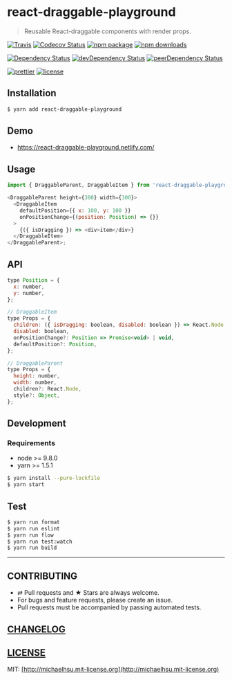 # react-draggable-playground

> Reusable React-draggable components with render props.

[![Travis][build-badge]][build]
[![Codecov Status][codecov-badge]][codecov]
[![npm package][npm-badge]][npm]
[![npm downloads][npm-downloads]][npm]

[![Dependency Status][dependency-badge]][dependency]
[![devDependency Status][devdependency-badge]][devdependency]
[![peerDependency Status][peerdependency-badge]][peerdependency]

[![prettier][prettier-badge]][prettier]
[![license][license-badge]][license]

## Installation

```sh
$ yarn add react-draggable-playground
```

## Demo

* https://react-draggable-playground.netlify.com/

## Usage

```js
import { DraggableParent, DraggableItem } from 'react-draggable-playground';

<DraggableParent height={300} width={300}>
  <DraggableItem
    defaultPosition={{ x: 100, y: 100 }}
    onPositionChange={(position: Position) => {}}
  >
    {({ isDragging }) => <div>item</div>}
  </DraggableItem>
</DraggableParent>;
```

## API

```js
type Position = {
  x: number,
  y: number,
};

// DraggableItem
type Props = {
  children: ({ isDragging: boolean, disabled: boolean }) => React.Node,
  disabled: boolean,
  onPositionChange?: Position => Promise<void> | void,
  defaultPosition?: Position,
};

// DraggableParent
type Props = {
  height: number,
  width: number,
  children?: React.Node,
  style?: Object,
};
```

## Development

### Requirements

* node >= 9.8.0
* yarn >= 1.5.1

```sh
$ yarn install --pure-lockfile
$ yarn start
```

## Test

```sh
$ yarn run format
$ yarn run eslint
$ yarn run flow
$ yarn run test:watch
$ yarn run build
```

---

## CONTRIBUTING

* ⇄ Pull requests and ★ Stars are always welcome.
* For bugs and feature requests, please create an issue.
* Pull requests must be accompanied by passing automated tests.

## [CHANGELOG](CHANGELOG.md)

## [LICENSE](LICENSE)

MIT: [http://michaelhsu.mit-license.org](http://michaelhsu.mit-license.org)

[build-badge]: https://img.shields.io/travis/evenchange4/react-draggable-playground/master.svg?style=flat-square
[build]: https://travis-ci.org/evenchange4/react-draggable-playground
[npm-badge]: https://img.shields.io/npm/v/react-draggable-playground.svg?style=flat-square
[npm]: https://www.npmjs.org/package/react-draggable-playground
[codecov-badge]: https://img.shields.io/codecov/c/github/evenchange4/react-draggable-playground.svg?style=flat-square
[codecov]: https://codecov.io/github/evenchange4/react-draggable-playground?branch=master
[npm-downloads]: https://img.shields.io/npm/dt/react-draggable-playground.svg?style=flat-square
[license-badge]: https://img.shields.io/npm/l/react-draggable-playground.svg?style=flat-square
[license]: http://michaelhsu.mit-license.org/
[dependency-badge]: https://david-dm.org/evenchange4/react-draggable-playground.svg?style=flat-square
[dependency]: https://david-dm.org/evenchange4/react-draggable-playground
[devdependency-badge]: https://david-dm.org/evenchange4/react-draggable-playground/dev-status.svg?style=flat-square
[devdependency]: https://david-dm.org/evenchange4/react-draggable-playground#info=devDependencies
[peerdependency-badge]: https://david-dm.org/evenchange4/react-draggable-playground/peer-status.svg?style=flat-square
[peerdependency]: https://david-dm.org/evenchange4/react-draggable-playground#info=peerDependencies
[prettier-badge]: https://img.shields.io/badge/styled_with-prettier-ff69b4.svg?style=flat-square
[prettier]: https://github.com/prettier/prettier
